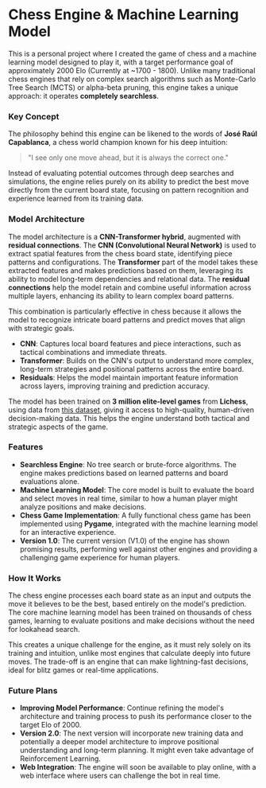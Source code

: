 # Chess Engine & Machine Learning Model

This is a personal project where I created the game of chess and a machine learning model designed to play it, with a target performance goal of approximately 2000 Elo (Currently at ~1700 - 1800). Unlike many traditional chess engines that rely on complex search algorithms such as Monte-Carlo Tree Search (MCTS) or alpha-beta pruning, this engine takes a unique approach: it operates **completely searchless**.

### Key Concept

The philosophy behind this engine can be likened to the words of **José Raúl Capablanca**, a chess world champion known for his deep intuition:

> "I see only one move ahead, but it is always the correct one."

Instead of evaluating potential outcomes through deep searches and simulations, the engine relies purely on its ability to predict the best move directly from the current board state, focusing on pattern recognition and experience learned from its training data.

### Model Architecture

The model architecture is a **CNN-Transformer hybrid**, augmented with **residual connections**. The **CNN (Convolutional Neural Network)** is used to extract spatial features from the chess board state, identifying piece patterns and configurations. The **Transformer** part of the model takes these extracted features and makes predictions based on them, leveraging its ability to model long-term dependencies and relational data. The **residual connections** help the model retain and combine useful information across multiple layers, enhancing its ability to learn complex board patterns.

This combination is particularly effective in chess because it allows the model to recognize intricate board patterns and predict moves that align with strategic goals.

- **CNN**: Captures local board features and piece interactions, such as tactical combinations and immediate threats.
- **Transformer**: Builds on the CNN's output to understand more complex, long-term strategies and positional patterns across the entire board.
- **Residuals**: Helps the model maintain important feature information across layers, improving training and prediction accuracy.

The model has been trained on **3 million elite-level games** from **Lichess**, using data from [this dataset](https://database.nikonoel.fr/), giving it access to high-quality, human-driven decision-making data. This helps the engine understand both tactical and strategic aspects of the game.

### Features

- **Searchless Engine**: No tree search or brute-force algorithms. The engine makes predictions based on learned patterns and board evaluations alone.
- **Machine Learning Model**: The core model is built to evaluate the board and select moves in real time, similar to how a human player might analyze positions and make decisions.
- **Chess Game Implementation**: A fully functional chess game has been implemented using **Pygame**, integrated with the machine learning model for an interactive experience.
- **Version 1.0**: The current version (V1.0) of the engine has shown promising results, performing well against other engines and providing a challenging game experience for human players.

### How It Works

The chess engine processes each board state as an input and outputs the move it believes to be the best, based entirely on the model's prediction. The core machine learning model has been trained on thousands of chess games, learning to evaluate positions and make decisions without the need for lookahead search.

This creates a unique challenge for the engine, as it must rely solely on its training and intuition, unlike most engines that calculate deeply into future moves. The trade-off is an engine that can make lightning-fast decisions, ideal for blitz games or real-time applications.

### Future Plans

- **Improving Model Performance**: Continue refining the model's architecture and training process to push its performance closer to the target Elo of 2000.
- **Version 2.0**: The next version will incorporate new training data and potentially a deeper model architecture to improve positional understanding and long-term planning. It might even take advantage of Reinforcement Learning.
- **Web Integration**: The engine will soon be available to play online, with a web interface where users can challenge the bot in real time. 
